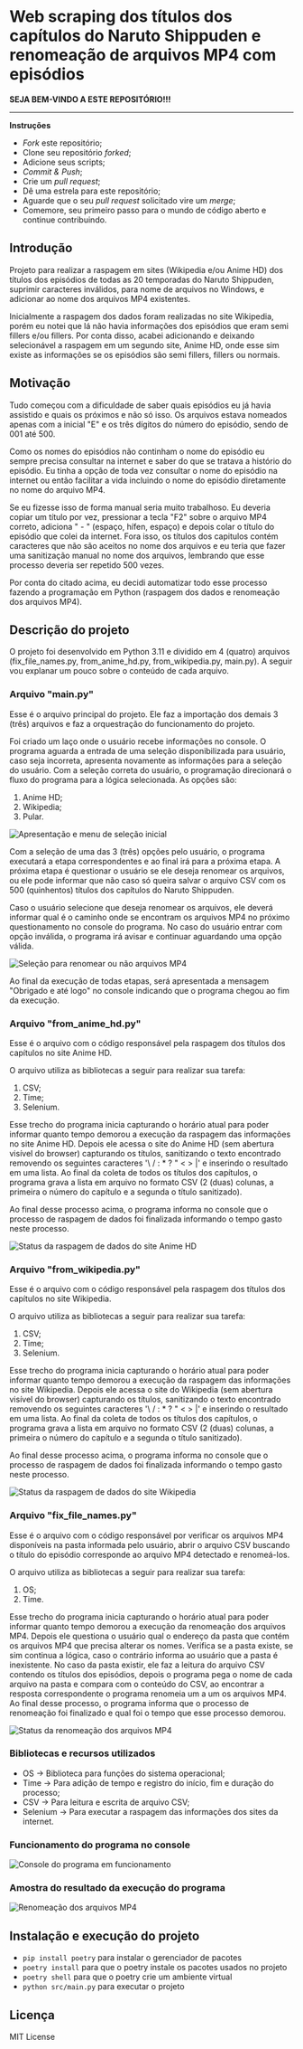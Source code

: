 # Web scraping dos títulos dos capítulos do Naruto Shippuden e renomeação de arquivos MP4 com episódios

**SEJA BEM-VINDO A ESTE REPOSITÓRIO!!!**

-------------

**Instruções**

 - *Fork* este repositório;
 - Clone seu repositório *forked*;
 - Adicione seus scripts;
 - *Commit & Push*;
 - Crie um *pull request*;
 - Dê uma estrela para este repositório;
 - Aguarde que o seu *pull request* solicitado vire um *merge*;
 - Comemore, seu primeiro passo para o mundo de código aberto e continue contribuindo.

## Introdução

Projeto para realizar a raspagem em sites (Wikipedia e/ou Anime HD) dos títulos dos episódios de todas as 20 temporadas do Naruto Shippuden, suprimir caracteres inválidos, para nome de arquivos no Windows, e adicionar ao nome dos arquivos MP4 existentes.

Inicialmente a raspagem dos dados foram realizadas no site Wikipedia, porém eu notei que lá não havia informações dos episódios que eram semi fillers e/ou fillers. Por conta disso, acabei adicionando e deixando selecionável a raspagem em um segundo site, Anime HD, onde esse sim existe as informações se os episódios são semi fillers, fillers ou normais.

## Motivação

Tudo começou com a dificuldade de saber quais episódios eu já havia assistido e quais os próximos e não só isso. Os arquivos estava nomeados apenas com a inicial "E" e os três dígitos do número do episódio, sendo de 001 até 500.

Como os nomes do episódios não continham o nome do episódio eu sempre precisa consultar na internet e saber do que se tratava a histório do episódio. Eu tinha a opção de toda vez consultar o nome do episódio na internet ou então facilitar a vida incluindo o nome do episódio diretamente no nome do arquivo MP4.

Se eu fizesse isso de forma manual seria muito trabalhoso. Eu deveria copiar um título por vez, pressionar a tecla "F2" sobre o arquivo MP4 correto, adiciona " - " (espaço, hífen, espaço) e depois colar o título do episódio que colei da internet. Fora isso, os títulos dos capitulos contém caracteres que não são aceitos no nome dos arquivos e eu teria que fazer uma sanitização manual no nome dos arquivos, lembrando que esse processo deveria ser repetido 500 vezes.

Por conta do citado acima, eu decidi automatizar todo esse processo fazendo a programação em Python (raspagem dos dados e renomeação dos arquivos MP4).

## Descrição do projeto

O projeto foi desenvolvido em Python 3.11 e dividido em 4 (quatro) arquivos (fix_file_names.py, from_anime_hd.py, from_wikipedia.py, main.py). A seguir vou explanar um pouco sobre o conteúdo de cada arquivo.

### Arquivo "main.py"

Esse é o arquivo principal do projeto. Ele faz a importação dos demais 3 (três) arquivos e faz a orquestração do funcionamento do projeto.

Foi criado um laço onde o usuário recebe informações no console. O programa aguarda a entrada de uma seleção disponibilizada para usuário, caso seja incorreta, apresenta novamente as informações para a seleção do usuário. Com a seleção correta do usuário, o programação direcionará o fluxo do programa para a lógica selecionada. As opções são:

1. Anime HD;
2. Wikipedia;
3. Pular.

![Apresentação e menu de seleção inicial](img/menu_selecao_inicial.png)

Com a seleção de uma das 3 (três) opções pelo usuário, o programa executará a etapa correspondentes e ao final irá para a próxima etapa. A próxima etapa é questionar o usuário se ele deseja renomear os arquivos, ou ele pode informar que não caso só queira salvar o arquivo CSV com os 500 (quinhentos) títulos dos capítulos do Naruto Shippuden.

Caso o usuário selecione que deseja renomear os arquivos, ele deverá informar qual é o caminho onde se encontram os arquivos MP4 no próximo questionamento no console do programa. No caso do usuário entrar com opção inválida, o programa irá avisar e continuar aguardando uma opção válida.

![Seleção para renomear ou não arquivos MP4](img/menu_selecao_secundaria.png)

Ao final da execução de todas etapas, será apresentada a mensagem "Obrigado e até logo" no console indicando que o programa chegou ao fim da execução.

### Arquivo "from_anime_hd.py"

Esse é o arquivo com o código responsável pela raspagem dos títulos dos capítulos no site Anime HD.

O arquivo utiliza as bibliotecas a seguir para realizar sua tarefa:

1. CSV;
2. Time;
3. Selenium.

Esse trecho do programa inicia capturando o horário atual para poder informar quanto tempo demorou a execução da raspagem das informações no site Anime HD. Depois ele acessa o site do Anime HD (sem abertura visível do browser) capturando os títulos, sanitizando o texto encontrado removendo os seguintes caracteres '\ / : * ? " < > |' e inserindo o resultado em uma lista. Ao final da coleta de todos os títulos dos capítulos, o programa grava a lista em arquivo no formato CSV (2 (duas) colunas, a primeira o número do capítulo e a segunda o título sanitizado).

Ao final desse processo acima, o programa informa no console que o processo de raspagem de dados foi finalizada informando o tempo gasto neste processo.

![Status da raspagem de dados do site Anime HD](img/status_web_scraping.PNG)

### Arquivo "from_wikipedia.py"

Esse é o arquivo com o código responsável pela raspagem dos títulos dos capítulos no site Wikipedia.

O arquivo utiliza as bibliotecas a seguir para realizar sua tarefa:

1. CSV;
2. Time;
3. Selenium.

Esse trecho do programa inicia capturando o horário atual para poder informar quanto tempo demorou a execução da raspagem das informações no site Wikipedia. Depois ele acessa o site do Wikipedia (sem abertura visível do browser) capturando os títulos, sanitizando o texto encontrado removendo os seguintes caracteres '\ / : * ? " < > |' e inserindo o resultado em uma lista. Ao final da coleta de todos os títulos dos capítulos, o programa grava a lista em arquivo no formato CSV (2 (duas) colunas, a primeira o número do capítulo e a segunda o título sanitizado).

Ao final desse processo acima, o programa informa no console que o processo de raspagem de dados foi finalizada informando o tempo gasto neste processo.

![Status da raspagem de dados do site Wikipedia](img/status_web_scraping.png)

### Arquivo "fix_file_names.py"

Esse é o arquivo com o código responsável por verificar os arquivos MP4 disponíveis na pasta informada pelo usuário, abrir o arquivo CSV buscando o título do episódio corresponde ao arquivo MP4 detectado e renomeá-los.

O arquivo utiliza as bibliotecas a seguir para realizar sua tarefa:

1. OS;
2. Time.

Esse trecho do programa inicia capturando o horário atual para poder informar quanto tempo demorou a execução da renomeação dos arquivos MP4. Depois ele questiona o usuário qual o endereço da pasta que contém os arquivos MP4 que precisa alterar os nomes. Verifica se a pasta existe, se sim continua a lógica, caso o contrário informa ao usuário que a pasta é inexistente. No caso da pasta existir, ele faz a leitura do arquivo CSV contendo os títulos dos episódios, depois o programa pega o nome de cada arquivo na pasta e compara com o conteúdo do CSV, ao encontrar a resposta correspondente o programa renomeia um a um os arquivos MP4. Ao final desse processo, o programa informa que o processo de renomeação foi finalizado e qual foi o tempo que esse processo demorou.

![Status da renomeação dos arquivos MP4](img/status_renomeacao_arquivos.png)

### Bibliotecas e recursos utilizados

 - OS -> Biblioteca para funções do sistema operacional;
 - Time -> Para adição de tempo e registro do início, fim e duração do processo;
 - CSV -> Para leitura e escrita de arquivo CSV;
 - Selenium -> Para executar a raspagem das informações dos sites da internet.

### Funcionamento do programa no console

![Console do programa em funcionamento](img/console.gif)

### Amostra do resultado da execução do programa

![Renomeação dos arquivos MP4](img/resultado.gif)

 ## Instalação e execução do projeto

 - `pip install poetry` para instalar o gerenciador de pacotes
 - `poetry install` para que o poetry instale os pacotes usados no projeto
 - `poetry shell` para que o poetry crie um ambiente virtual
 - `python src/main.py` para executar o projeto

 ## Licença

 MIT License
